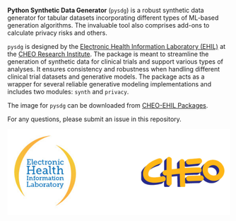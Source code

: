 **Python Synthetic Data Generator** (`pysdg`) is a robust synthetic data generator for tabular datasets incorporating different types of ML-based generation algorithms. The invaluable tool also comprises add-ons to calculate privacy risks and others.

`pysdg` is designed by the [Electronic Health Information Laboratory (EHIL)](https://www.ehealthinformation.ca/) at the [CHEO Research Institute](https://www.cheori.org/). The package is meant to streamline the generation of synthetic data for clinical trials and support various types of analyses. It ensures consistency and robustness when handling different clinical trial datasets and generative models. The package acts as a wrapper for several reliable generative modeling implementations and includes two modules: `synth` and `privacy`.

The image for `pysdg` can be downloaded from [CHEO-EHIL Packages](https://github.com/orgs/CHEO-EHIL/packages).

For any questions, please submit an issue in this repository.

<p align="center">
  <img alt="EHIL-CHEO Logos" src="docs/images/ehil_cheo.png" width="600" style="margin-right: 40px;">
</p>
